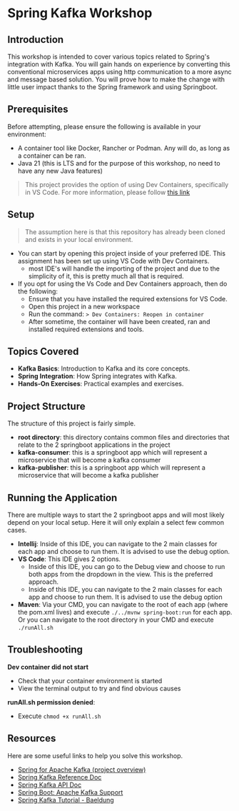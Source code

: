 # Spring Kafka Workshop

## Introduction
This workshop is intended to cover various topics related to Spring's integration with Kafka. You will gain hands on experience by converting this conventional microservices apps using http communication to a more async and message based solution. You will prove how to make the change with little user impact thanks to the Spring framework and using Springboot.

## Prerequisites
Before attempting, please ensure the following is available in your environment:
- A container tool like Docker, Rancher or Podman. Any will do, as long as a container can be ran.
- Java 21 (this is LTS and for the purpose of this workshop, no need to have any new Java features)

> This project provides the option of using Dev Containers, specifically in VS Code. 
> For more information, please follow [this link](https://code.visualstudio.com/docs/devcontainers/containers)

## Setup
> The assumption here is that this repository has already been cloned and exists in your local environment. 

- You can start by opening this project inside of your preferred IDE. This assignment has been set up using VS Code with Dev Containers.
    - most IDE's will handle the importing of the project and due to the simplicity of it, this is pretty much all that is required.
- If you opt for using the Vs Code and Dev Containers approach, then do the following:
    - Ensure that you have installed the required extensions for VS Code.
    - Open this project in a new workspace
    - Run the command: `> Dev Containers: Reopen in container`
    - After sometime, the container will have been created, ran and installed required extensions and tools.

## Topics Covered
- **Kafka Basics**: Introduction to Kafka and its core concepts.
- **Spring Integration**: How Spring integrates with Kafka.
- **Hands-On Exercises**: Practical examples and exercises.

## Project Structure
The structure of this project is fairly simple. 

- **root directory**: this directory contains common files and directories that relate to the 2 springboot applications in the project
- **kafka-consumer**: this is a springboot app which will represent a microservice that will become a kafka consumer
- **kafka-publisher**: this is a springboot app which will represent a microservice that will become a kafka publisher

## Running the Application
There are multiple ways to start the 2 springboot apps and will most likely depend on your local setup. Here it will only explain a select few common cases.

- **Intellij**: Inside of this IDE, you can navigate to the 2 main classes for each app and choose to run them. It is advised to use the debug option.
- **VS Code**: This IDE gives 2 options.
    - Inside of this IDE, you can go to the Debug view and choose to run both apps from the dropdown in the view. This is the preferred approach.
    - Inside of this IDE, you can navigate to the 2 main classes for each app and choose to run them. It is advised to use the debug option
- **Maven**: Via your CMD, you can navigate to the root of each app (where the pom.xml lives) and execute `./../mvnw spring-boot:run` for each app. Or you can navigate to the root directory in your CMD and execute `./runAll.sh`

## Troubleshooting
**Dev container did not start**
- Check that your container environment is started
- View the terminal output to try and find obvious causes

**runAll.sh permission denied**:
- Execute `chmod +x runAll.sh`

## Resources
Here are some useful links to help you solve this workshop.

- [Spring for Apache Kafka (project overview)](https://spring.io/projects/spring-kafka#overview)
- [Spring Kafka Reference Doc](https://docs.spring.io/spring-kafka/reference/)
- [Spring Kafka API Doc](https://docs.spring.io/spring-kafka/docs/3.3.4/api/)
- [Spring Boot: Apache Kafka Support](https://docs.spring.io/spring-boot/reference/messaging/kafka.html)
- [Spring Kafka Tutorial - Baeldung](https://www.baeldung.com/spring-kafka)